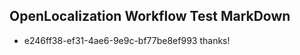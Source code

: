 ## OpenLocalization Workflow Test MarkDown
* e246ff38-ef31-4ae6-9e9c-bf77be8ef993 thanks!

<!--HONumber=Aug16_HO3-->


